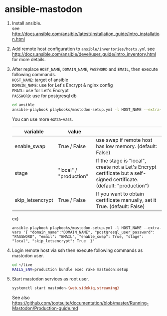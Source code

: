 # ansible-mastodon

1. Install ansible.  
   see http://docs.ansible.com/ansible/latest/installation_guide/intro_installation.html

1. Add remote host configuration to `ansible/inventories/hosts.yml`
   see http://docs.ansible.com/ansible/devel/user_guide/intro_inventory.html for more details.
1. After replace `HOST_NAME`, `DOMAIN_NAME`, `PASSWORD` and `EMAIL`, then execute following commands.  
    `HOST_NAME`: target of ansible  
    `DOMAIN_NAME`: use for Let's Encrypt & nginx config  
    `EMAIL`: use for Let's Encrypt  
    `PASSWORD`: use for postgresql db
   
    ```sh
    cd ansible
    ansible-playbook playbooks/mastodon-setup.yml -l HOST_NAME --extra-vars '{ "domain_name":"DOMAIN_NAME", "postgresql_user_password": "PASSWORD", "email": "EMAIL" }'
    ```

    You can use more extra-vars.
    
    | variable | value | |
    |---|---|---|
    | enable_swap | True / False | use swap if remote host has low memory.  (default: False) |
    | stage | "local" / "production" |  If the stage is "local", create not a Let's Encrypt certificate but a self-signed certificate.  (default: "production") |
    | skip_letsencrypt | True / False | If you want to obtain certificate manually, set it True.  (default: False) |
    
    ex) 
    ```
    ansible-playbook playbooks/mastodon-setup.yml -l HOST_NAME --extra-vars '{ "domain_name":"DOMAIN_NAME", "postgresql_user_password": "PASSWORD", "email": "EMAIL", "enable_swap": True, "stage": "local", "skip_letsencrypt": True  }'
    ```
    
1. Login remote host via ssh then execute following commands as mastodon user.

    ```sh
    cd ~/live
    RAILS_ENV=production bundle exec rake mastodon:setup
    ```
1. Start mastodon services as root user.

    ```sh
    systemctl start mastodon-{web,sidekiq,streaming}
    ```

    See also https://github.com/tootsuite/documentation/blob/master/Running-Mastodon/Production-guide.md
